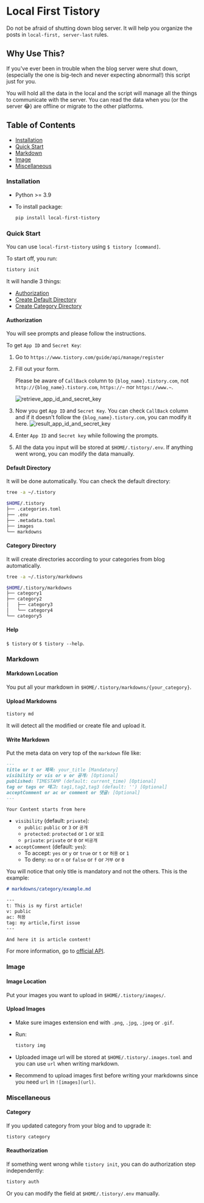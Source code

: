 # Local First Tistory

Do not be afraid of shutting down blog server.
It will help you organize the posts in `local-first, server-last` rules.

## Why Use This?

If you've ever been in trouble when the blog server were shut down,
(especially the one is big-tech and never expecting abnormal!) this script just
for you.

You will hold all the data in the local and the script will manage all the things
to communicate with the server. You can read the data when you
(or the server 😂) are offline or migrate to the other platforms.

## Table of Contents

- [Installation](#installation)
- [Quick Start](#quick-start)
- [Markdown](#markdown)
- [Image](#image)
- [Miscellaneous](#miscellaneous)

### Installation

- Python >= 3.9
- To install package:

    ```bash
    pip install local-first-tistory
    ```

### Quick Start

You can use `local-first-tistory` using `$ tistory [command]`.

To start off, you run:

```bash
tistory init
```

It will handle 3 things:

- [Authorization](#authorization)
- [Create Default Directory](#default-directory)
- [Create Category Directory](#category-directory)

#### Authorization

You will see prompts and please follow the instructions.

To get `App ID` and `Secret Key`:

1. Go to `https://www.tistory.com/guide/api/manage/register`

1. Fill out your form.

    Please be aware of `CallBack` column to `{blog_name}.tistory.com`,
    not `http://{blog_name}.tistory.com`, `https://~` nor `https://www.~`.

    ![retrieve_app_id_and_secret_key](https://github.com/choikangjae/local-first-tistory/assets/99468424/4859388a-6670-4b0b-a2ed-6a4111a03ad1)

1. Now you get `App ID` and `Secret Key`. You can check `CallBack` column
and if it doesn't follow the `{blog_name}.tistory.com`, you can modify it here.
    ![result_app_id_and_secret_key](https://github.com/choikangjae/local-first-tistory/assets/99468424/204c4c0e-cccb-455f-940d-f6b3632ba2c2)

1. Enter `App ID` and `Secret key` while following the prompts.

1. All the data you input will be stored at `$HOME/.tistory/.env`.
If anything went wrong, you can modify the data manually.

#### Default Directory

It will be done automatically. You can check the default directory:

```bash
tree -a ~/.tistory 

$HOME/.tistory
├── .categories.toml
├── .env
├── .metadata.toml
├── images
└── markdowns
```

#### Category Directory

It will create directories according to your categories from blog automatically.

```bash
tree -a ~/.tistory/markdowns 

$HOME/.tistory/markdowns
├── category1
├── category2
│   ├── category3
│   └── category4
└── category5
```

#### Help

`$ tistory` or `$ tistory --help`.

### Markdown

#### Markdown Location

You put all your markdown in `$HOME/.tistory/markdowns/{your_category}`.

#### Upload Markdowns

```bash
tistory md
```

It will detect all the modified or create file and upload it.

#### Write Markdown

Put the meta data on very top of the `markdown` file like:

```md
---
title or t or 제목: your_title [Mandatory]
visibility or vis or v or 공개: [Optional]
published: TIMESTAMP (default: current_time) [Optional]
tag or tags or 태그: tag1,tag2,tag3 (default: '') [Optional]
acceptComment or ac or comment or 댓글: [Optional]
---

Your Content starts from here
```

- `visibility` (default: `private`):
  - `public`: `public` or `3` or `공개`
  - `protected`: `protected` or `1` or `보호`
  - `private`: `private` or `0` or `비공개`
- `acceptComment` (default: `yes`):
  - To accept: `yes` or `y` or `true` or `t` or `허용` or `1`
  - To deny: `no` or `n` or `false` or `f` or `거부` or `0`

You will notice that only title is mandatory and not the others. This is the example:

```md
# markdowns/category/example.md

---
t: This is my first article!
v: public
ac: 허용
tag: my article,first issue
---

And here it is article content!
```

For more information, go to [official API](https://tistory.github.io/document-tistory-apis/apis/v1/post/write.html).

### Image

#### Image Location

Put your images you want to upload in `$HOME/.tistory/images/`.

#### Upload Images

- Make sure images extension end with `.png`, `.jpg`, `.jpeg` or `.gif`.

- Run:

    ```bash
    tistory img
    ```

- Uploaded image url will be stored at `$HOME/.tistory/.images.toml`
and you can use `url` when writing markdown.

- Recommend to upload images first before writing your markdowns
since you need `url` in `![images](url)`.

### Miscellaneous

#### Category

If you updated category from your blog and to upgrade it:

```bash
tistory category
```

#### Reauthorization

If something went wrong while `tistory init`, you can do authorization step independently:

```bash
tistory auth
```

Or you can modify the field at `$HOME/.tistory/.env` manually.
